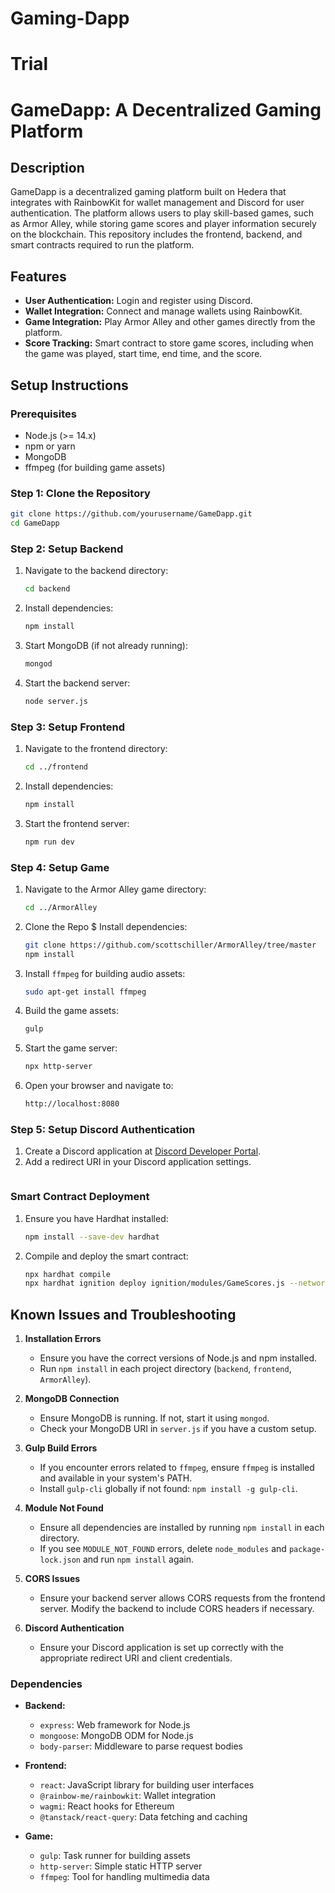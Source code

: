 # Gaming-Dapp
Trial
=======
# GameDapp: A Decentralized Gaming Platform

## Description
GameDapp is a decentralized gaming platform built on Hedera that integrates with RainbowKit for wallet management and Discord for user authentication. The platform allows users to play skill-based games, such as Armor Alley, while storing game scores and player information securely on the blockchain. This repository includes the frontend, backend, and smart contracts required to run the platform.

## Features
- **User Authentication:** Login and register using Discord.
- **Wallet Integration:** Connect and manage wallets using RainbowKit.
- **Game Integration:** Play Armor Alley and other games directly from the platform.
- **Score Tracking:** Smart contract to store game scores, including when the game was played, start time, end time, and the score.

## Setup Instructions

### Prerequisites
- Node.js (>= 14.x)
- npm or yarn
- MongoDB
- ffmpeg (for building game assets)

### Step 1: Clone the Repository
```sh
git clone https://github.com/yourusername/GameDapp.git
cd GameDapp
```

### Step 2: Setup Backend
1. Navigate to the backend directory:
   ```sh
   cd backend
   ```

2. Install dependencies:
   ```sh
   npm install
   ```

3. Start MongoDB (if not already running):
   ```sh
   mongod
   ```

4. Start the backend server:
   ```sh
   node server.js
   ```

### Step 3: Setup Frontend
1. Navigate to the frontend directory:
   ```sh
   cd ../frontend
   ```

2. Install dependencies:
   ```sh
   npm install
   ```

3. Start the frontend server:
   ```sh
   npm run dev
   ```

### Step 4: Setup Game
1. Navigate to the Armor Alley game directory:
   ```sh
   cd ../ArmorAlley
   ```

2. Clone the Repo $ Install dependencies:
   ```sh
   git clone https://github.com/scottschiller/ArmorAlley/tree/master
   npm install
   ```

3. Install `ffmpeg` for building audio assets:
   ```sh
   sudo apt-get install ffmpeg
   ```

4. Build the game assets:
   ```sh
   gulp
   ```

5. Start the game server:
   ```sh
   npx http-server
   ```

6. Open your browser and navigate to:
   ```sh
   http://localhost:8080
   ```

### Step 5: Setup Discord Authentication
1. Create a Discord application at [Discord Developer Portal](https://discord.com/developers/applications).
2. Add a redirect URI in your Discord application settings.
   ```

### Smart Contract Deployment
1. Ensure you have Hardhat installed:
   ```sh
   npm install --save-dev hardhat
   ```

2. Compile and deploy the smart contract:
   ```sh
   npx hardhat compile
   npx hardhat ignition deploy ignition/modules/GameScores.js --network localhost

   ```

## Known Issues and Troubleshooting

1. **Installation Errors**
   - Ensure you have the correct versions of Node.js and npm installed.
   - Run `npm install` in each project directory (`backend`, `frontend`, `ArmorAlley`).

2. **MongoDB Connection**
   - Ensure MongoDB is running. If not, start it using `mongod`.
   - Check your MongoDB URI in `server.js` if you have a custom setup.

3. **Gulp Build Errors**
   - If you encounter errors related to `ffmpeg`, ensure `ffmpeg` is installed and available in your system's PATH.
   - Install `gulp-cli` globally if not found: `npm install -g gulp-cli`.

4. **Module Not Found**
   - Ensure all dependencies are installed by running `npm install` in each directory.
   - If you see `MODULE_NOT_FOUND` errors, delete `node_modules` and `package-lock.json` and run `npm install` again.

5. **CORS Issues**
   - Ensure your backend server allows CORS requests from the frontend server. Modify the backend to include CORS headers if necessary.

6. **Discord Authentication**
   - Ensure your Discord application is set up correctly with the appropriate redirect URI and client credentials.

### Dependencies
- **Backend:**
  - `express`: Web framework for Node.js
  - `mongoose`: MongoDB ODM for Node.js
  - `body-parser`: Middleware to parse request bodies
  

- **Frontend:**
  - `react`: JavaScript library for building user interfaces
  - `@rainbow-me/rainbowkit`: Wallet integration
  - `wagmi`: React hooks for Ethereum
  - `@tanstack/react-query`: Data fetching and caching

- **Game:**
  - `gulp`: Task runner for building assets
  - `http-server`: Simple static HTTP server
  - `ffmpeg`: Tool for handling multimedia data



